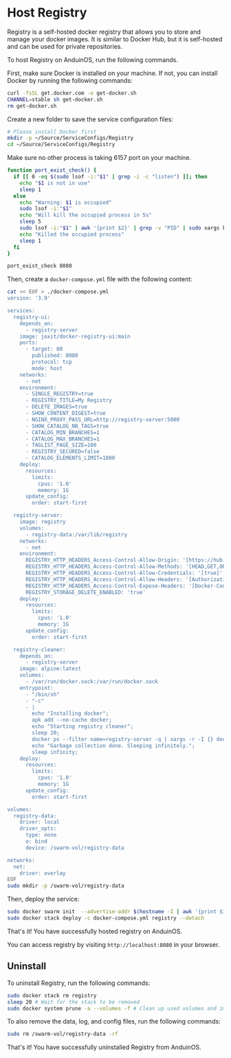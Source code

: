 # Host Registry

Registry is a self-hosted docker registry that allows you to store and manage your docker images. It is similar to Docker Hub, but it is self-hosted and can be used for private repositories.

To host Registry on AnduinOS, run the following commands.

First, make sure Docker is installed on your machine. If not, you can install Docker by running the following commands:

```bash title="Install Docker"
curl -fsSL get.docker.com -o get-docker.sh
CHANNEL=stable sh get-docker.sh
rm get-docker.sh
```

Create a new folder to save the service configuration files:

```bash title="Prepare a clean directory"
# Please install Docker first
mkdir -p ~/Source/ServiceConfigs/Registry
cd ~/Source/ServiceConfigs/Registry
```

Make sure no other process is taking 6157 port on your machine.

```bash title="Check if the ports are occupied"
function port_exist_check() {
  if [[ 0 -eq $(sudo lsof -i:"$1" | grep -i -c "listen") ]]; then
    echo "$1 is not in use"
    sleep 1
  else
    echo "Warning: $1 is occupied"
    sudo lsof -i:"$1"
    echo "Will kill the occupied process in 5s"
    sleep 5
    sudo lsof -i:"$1" | awk '{print $2}' | grep -v "PID" | sudo xargs kill -9
    echo "Killed the occupied process"
    sleep 1
  fi
}

port_exist_check 8080
```

Then, create a `docker-compose.yml` file with the following content:

```bash title="Create a docker-compose.yml file"
cat << EOF > ./docker-compose.yml
version: '3.9'

services:
  registry-ui:
    depends_on:
      - registry-server
    image: joxit/docker-registry-ui:main
    ports:
      - target: 80
        published: 8080
        protocol: tcp
        mode: host
    networks:
      - net
    environment:
      - SINGLE_REGISTRY=true
      - REGISTRY_TITLE=My Registry
      - DELETE_IMAGES=true
      - SHOW_CONTENT_DIGEST=true
      - NGINX_PROXY_PASS_URL=http://registry-server:5000
      - SHOW_CATALOG_NB_TAGS=true
      - CATALOG_MIN_BRANCHES=1
      - CATALOG_MAX_BRANCHES=1
      - TAGLIST_PAGE_SIZE=100
      - REGISTRY_SECURED=false
      - CATALOG_ELEMENTS_LIMIT=1000
    deploy:
      resources:
        limits:
          cpus: '1.0'
          memory: 1G
      update_config:
        order: start-first

  registry-server:
    image: registry
    volumes:
      - registry-data:/var/lib/registry
    networks:
      - net
    environment:
      REGISTRY_HTTP_HEADERS_Access-Control-Allow-Origin: '[https://hub.aiursoft.cn]' # Replace with your domain
      REGISTRY_HTTP_HEADERS_Access-Control-Allow-Methods: '[HEAD,GET,OPTIONS,DELETE]'
      REGISTRY_HTTP_HEADERS_Access-Control-Allow-Credentials: '[true]'
      REGISTRY_HTTP_HEADERS_Access-Control-Allow-Headers: '[Authorization,Accept,Cache-Control]'
      REGISTRY_HTTP_HEADERS_Access-Control-Expose-Headers: '[Docker-Content-Digest]'
      REGISTRY_STORAGE_DELETE_ENABLED: 'true'
    deploy:
      resources:
        limits:
          cpus: '1.0'
          memory: 1G
      update_config:
        order: start-first

  registry-cleaner:
    depends_on:
      - registry-server
    image: alpine:latest
    volumes:
      - /var/run/docker.sock:/var/run/docker.sock
    entrypoint:
      - "/bin/sh"
      - "-c"
      - |
        echo "Installing docker";
        apk add --no-cache docker;
        echo "Starting registry cleaner";
        sleep 20;
        docker ps --filter name=registry-server -q | xargs -r -I {} docker exec {} registry garbage-collect /etc/docker/registry/config.yml --delete-untagged=true;
        echo "Garbage collection done. Sleeping infinitely.";
        sleep infinity;
    deploy:
      resources:
        limits:
          cpus: '1.0'
          memory: 1G
      update_config:
        order: start-first

volumes:
  registry-data:
    driver: local
    driver_opts:
      type: none
      o: bind
      device: /swarm-vol/registry-data

networks:
  net:
    driver: overlay
EOF
sudo mkdir -p /swarm-vol/registry-data
```

Then, deploy the service:

```bash title="Deploy the service"
sudo docker swarm init  --advertise-addr $(hostname -I | awk '{print $1}')
sudo docker stack deploy -c docker-compose.yml registry --detach
```

That's it! You have successfully hosted registry on AnduinOS.

You can access registry by visiting `http://localhost:8080` in your browser.

## Uninstall

To uninstall Registry, run the following commands:

```bash title="Uninstall Registry"
sudo docker stack rm registry
sleep 20 # Wait for the stack to be removed
sudo docker system prune -a --volumes -f # Clean up used volumes and images
```

To also remove the data, log, and config files, run the following commands:

```bash title="Remove the data, log, and config files"
sudo rm /swarm-vol/registry-data -rf
```

That's it! You have successfully uninstalled Registry from AnduinOS.
